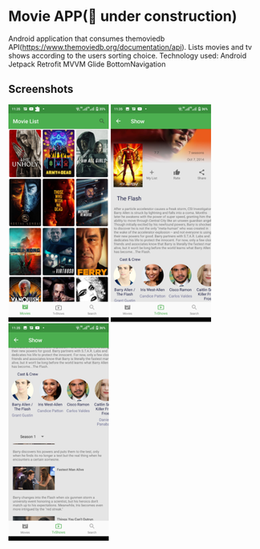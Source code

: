 # Movie APP(🚧 under construction)

Android application that consumes themoviedb API(https://www.themoviedb.org/documentation/api).
Lists movies and tv shows according to the users sorting choice.
Technology used:
Android Jetpack
        Retrofit
        MVVM
        Glide
        BottomNavigation



## Screenshots
<p float="left>
<img src="screenshots/1.png" alt="drawing" width="200"/>
<img src="screenshots/1.png" alt="drawing" width="200"/>
<img src="screenshots/2.png" alt="drawing" width="200"/>
<img src="screenshots/3.png" alt="drawing" width="200"/>
</p>

  